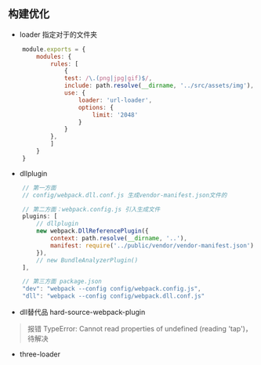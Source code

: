 ## 构建优化
- loader 指定对于的文件夹
``` js
    module.exports = {
        modules: {
            rules: [
                {
                test: /\.(png|jpg|gif)$/,
                include: path.resolve(__dirname, '../src/assets/img'),
                use: {
                    loader: 'url-loader',
                    options: {
                        limit: '2048'
                    }
                }
            },
            ]
        }
    }
```
- dllplugin
``` js
    // 第一方面
    // config/webpack.dll.conf.js 生成vendor-manifest.json文件的

    // 第二方面：webpack.config.js 引入生成文件
    plugins: [
        // dllplugin
        new webpack.DllReferencePlugin({
            context: path.resolve(__dirname, '..'), 
            manifest: require('../public/vendor/vendor-manifest.json')
        }),
        // new BundleAnalyzerPlugin()
    ],

    // 第三方面 package.json
    "dev": "webpack --config config/webpack.config.js",
    "dll": "webpack --config config/webpack.dll.conf.js"
```
- dll替代品 hard-source-webpack-plugin
> 报错 TypeError: Cannot read properties of undefined (reading 'tap')， 待解决

- three-loader